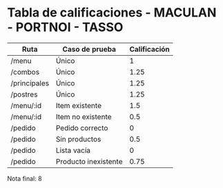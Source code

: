 # Tabla de calificaciones - MACULAN - PORTNOI - TASSO

| Ruta         | Caso de prueba       | Calificación |
| ------------ | -------------------- | ------------ |
| /menu        | Único                | 1            |
| /combos      | Único                | 1.25         |
| /principales | Único                | 1.25         |
| /postres     | Único                | 1.25         |
| /menu/:id    | Item existente       | 1.5          |
| /menu/:id    | Item no existente    | 0.5          |
| /pedido      | Pedido correcto      | 0            |
| /pedido      | Sin productos        | 0.5          |
| /pedido      | Lista vacía          | 0            |
| /pedido      | Producto inexistente | 0.75         |

Nota final: 8

